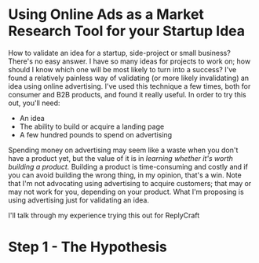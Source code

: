 Using Online Ads as a Market Research Tool for your Startup Idea
================================================================

How to validate an idea for a startup, side-project or small business?
There's no easy answer. I have so many ideas for projects to work on;
how should I know which one will be most likely to turn into a
success? I've found a relatively painless way of validating (or more
likely invalidating) an idea using online advertising. I've used this
technique a few times, both for consumer and B2B products, and found
it really useful. In order to try this out, you'll need:

 - An idea
 - The ability to build or acquire a landing page
 - A few hundred pounds to spend on advertising

Spending money on advertising may seem like a waste when you don't
have a product yet, but the value of it is in *learning whether it's
worth building a product.* Building a product is time-consuming and
costly and if you can avoid building the wrong thing, in my opinion,
that's a win. Note that I'm not advocating using advertising to
acquire customers; that may or may not work for you, depending on your
product. What I'm proposing is using advertising just for validating
an idea.

I'll talk through my experience trying this out for ReplyCraft


Step 1 - The Hypothesis
=======================

